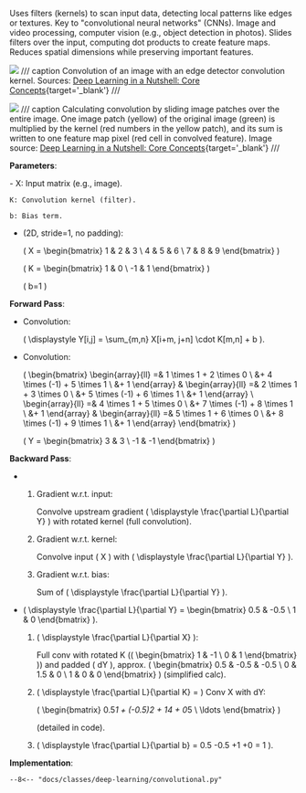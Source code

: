 Uses filters (kernels) to scan input data, detecting local patterns like edges or textures. Key to "convolutional neural networks" (CNNs). Image and video processing, computer vision (e.g., object detection in photos). Slides filters over the input, computing dot products to create feature maps. Reduces spatial dimensions while preserving important features.

![](https://developer-blogs.nvidia.com/wp-content/uploads/2015/11/convolution.png)
/// caption
Convolution of an image with an edge detector convolution kernel. Sources: [Deep Learning in a Nutshell: Core Concepts](https://developer.nvidia.com/blog/deep-learning-nutshell-core-concepts/#convolutional_deep_learning){target='_blank'}
///

![](https://developer.nvidia.com/blog/wp-content/uploads/2015/11/Convolution_schematic.gif)
/// caption
Calculating convolution by sliding image patches over the entire image. One image patch (yellow) of the original image (green) is multiplied by the kernel (red numbers in the yellow patch), and its sum is written to one feature map pixel (red cell in convolved feature). Image source: [Deep Learning in a Nutshell: Core Concepts](https://developer.nvidia.com/blog/deep-learning-nutshell-core-concepts/#convolutional_deep_learning){target='_blank'}
///

**Parameters**:

<div class="grid cards" markdown>
-   X: Input matrix (e.g., image).

    K: Convolution kernel (filter).

    b: Bias term.

-   (2D, stride=1, no padding):

    \( X = \begin{bmatrix} 1 & 2 & 3 \\ 4 & 5 & 6 \\ 7 & 8 & 9 \end{bmatrix} \)
    
    \( K = \begin{bmatrix} 1 & 0 \\ -1 & 1 \end{bmatrix} \)
    
    \( b=1 \)

</div>

**Forward Pass**:

<div class="grid cards" markdown>

-   Convolution:

    \( \displaystyle Y[i,j] = \sum_{m,n} X[i+m, j+n] \cdot K[m,n] + b \).    

-   Convolution:

    \( \begin{bmatrix}
        \begin{array}{ll}
        =& 1 \times 1 + 2 \times 0 \\
        &+ 4 \times (-1) + 5 \times 1 \\
        &+ 1 \end{array} &
        \begin{array}{ll}
        =& 2 \times 1 + 3 \times 0 \\
        &+ 5 \times (-1) + 6 \times 1 \\
        &+ 1 \end{array} \\
        \begin{array}{ll}
        =& 4 \times 1 + 5 \times 0 \\
        &+ 7 \times (-1) + 8 \times 1 \\
        &+ 1 \end{array} &
        \begin{array}{ll}
        =& 5 \times 1 + 6 \times 0 \\
        &+ 8 \times (-1) + 9 \times 1 \\
        &+ 1 \end{array}
    \end{bmatrix} \)

    \( Y = \begin{bmatrix} 3 & 3 \\ -1 & -1 \end{bmatrix} \)

</div>

**Backward Pass**:

<div class="grid cards" markdown>

-   1. Gradient w.r.t. input:

        Convolve upstream gradient \( \displaystyle \frac{\partial L}{\partial Y} \) with rotated kernel (full convolution).

    1. Gradient w.r.t. kernel:

        Convolve input \( X \) with \( \displaystyle \frac{\partial L}{\partial Y} \).

    1. Gradient w.r.t. bias:
    
        Sum of \( \displaystyle \frac{\partial L}{\partial Y} \).

-   \( \displaystyle \frac{\partial L}{\partial Y} = \begin{bmatrix} 0.5 & -0.5 \\ 1 & 0 \end{bmatrix} \).

    1. \( \displaystyle \frac{\partial L}{\partial X} \):
    
        Full conv with rotated K (\( \begin{bmatrix} 1 & -1 \\ 0 & 1 \end{bmatrix} \)) and padded \( dY \), approx. \( \begin{bmatrix} 0.5 & -0.5 & -0.5 \\ 0 & 1.5 & 0 \\ 1 & 0 & 0 \end{bmatrix} \) (simplified calc).

    1. \( \displaystyle \frac{\partial L}{\partial K} = \) Conv X with dY:
    
        \( \begin{bmatrix} 0.5*1 + (-0.5)*2 + 1*4 + 0*5 \\ \ldots \end{bmatrix} \)
        
        (detailed in code).

    1. \( \displaystyle \frac{\partial L}{\partial b} = 0.5 -0.5 +1 +0 = 1 \).

</div>

**Implementation**:

```pyodide install="pandas,scikit-learn" exec="on" html="1"
--8<-- "docs/classes/deep-learning/convolutional.py"
```